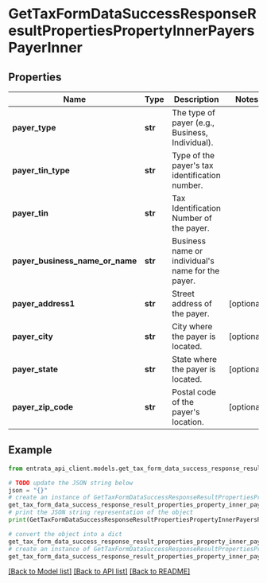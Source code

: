# GetTaxFormDataSuccessResponseResultPropertiesPropertyInnerPayersPayerInner


## Properties

Name | Type | Description | Notes
------------ | ------------- | ------------- | -------------
**payer_type** | **str** | The type of payer (e.g., Business, Individual). | 
**payer_tin_type** | **str** | Type of the payer&#39;s tax identification number. | 
**payer_tin** | **str** | Tax Identification Number of the payer. | 
**payer_business_name_or_name** | **str** | Business name or individual&#39;s name for the payer. | 
**payer_address1** | **str** | Street address of the payer. | [optional] 
**payer_city** | **str** | City where the payer is located. | [optional] 
**payer_state** | **str** | State where the payer is located. | [optional] 
**payer_zip_code** | **str** | Postal code of the payer&#39;s location. | [optional] 

## Example

```python
from entrata_api_client.models.get_tax_form_data_success_response_result_properties_property_inner_payers_payer_inner import GetTaxFormDataSuccessResponseResultPropertiesPropertyInnerPayersPayerInner

# TODO update the JSON string below
json = "{}"
# create an instance of GetTaxFormDataSuccessResponseResultPropertiesPropertyInnerPayersPayerInner from a JSON string
get_tax_form_data_success_response_result_properties_property_inner_payers_payer_inner_instance = GetTaxFormDataSuccessResponseResultPropertiesPropertyInnerPayersPayerInner.from_json(json)
# print the JSON string representation of the object
print(GetTaxFormDataSuccessResponseResultPropertiesPropertyInnerPayersPayerInner.to_json())

# convert the object into a dict
get_tax_form_data_success_response_result_properties_property_inner_payers_payer_inner_dict = get_tax_form_data_success_response_result_properties_property_inner_payers_payer_inner_instance.to_dict()
# create an instance of GetTaxFormDataSuccessResponseResultPropertiesPropertyInnerPayersPayerInner from a dict
get_tax_form_data_success_response_result_properties_property_inner_payers_payer_inner_from_dict = GetTaxFormDataSuccessResponseResultPropertiesPropertyInnerPayersPayerInner.from_dict(get_tax_form_data_success_response_result_properties_property_inner_payers_payer_inner_dict)
```
[[Back to Model list]](../README.md#documentation-for-models) [[Back to API list]](../README.md#documentation-for-api-endpoints) [[Back to README]](../README.md)


